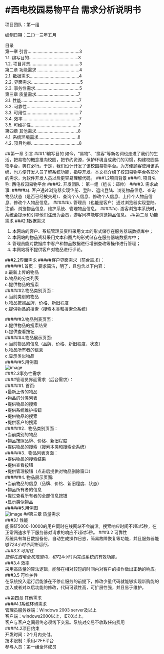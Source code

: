#**西电校园易物平台**
需求分析说明书
=
项目团队：第一组

编制日期：二〇一三年五月

目录  
第一章  引言..........................................3  
1.1.  编写目的........................................3  
1.2.	项目背景........................................3  
第二章  功能需求 ..................................4  
2.1. 数据需求........................................4    
2.2. 界面需求........................................5  
2.3. 事务性需求....................................5  
第三章  质量需求..................................7  
3.1. 性能...............................................7  
3.2. 可靠性...........................................7  
3.3. 可用性...........................................7  
3.4. 效率..............................................7  
3.5. 可维护性.......................................7  
第四章  其他需求..................................8  
4.1. 系统环境需求................................8  
4.2. 项目约束.......................................8    

##第一章  引言
###1.1编写目的
 如今，“易物”、“换客”等新名词也走进了我们的生活，把易物的概念推向校园，把节约资源，保护环境当成我们的习惯，构建校园易物平台，势在必行。于是，我们设计开发了该校园易物平台。为方便顾客使用该系统，也方便开发人员了解系统功能，指导开发。本文档介绍了校园易物平台各部分的需求，为软件开发人员以后更容易理解代码。
###1.2项目背景
####1.  项目名称:
西电校园易物平台
####2.	开发团队：
第一组（组长：郑帅）
####3.	需求故事:
#####a). 
  客户通过浏览器实现注册、登陆、退出登陆、浏览物品信息、查询物品状态（是否已经被交易）、查询个人信息、修改个人信息、上传个人物品信息、修改个人物品信息。
#####b). 
管理员（也能是客户）通过浏览器实现登陆、注销、浏览物品信息、维护系统、管理物品信息。
#####c). 
游客浏览本系统时，系统会提示和引导他们注册为会员，游客同样能够浏览物品信息。
##第二章  功能需求
###2.1数据需求
1.  本网站的客户、系统管理员资料采用文本的形式储存在服务器端数据库中；
2.	本网站的物品资料采用文本和图片的形式储存在服务器端数据库中；
3.	管理员能对数据库中客户和物品数据进行增删查改等操作进行管理；
4.	本网站将不提供客户对物品进行评论。

###2.2界面需求
#####客户界面需求（前台需求）：  
######1.首页：  要求简洁，明了，且包含以下内容：  
a.最新上传的物品  
b.物品的分类列表  
c.提供物品的搜索  
######2.物品类别页面：     
a.当前类别的物品  
b.物品按照品牌、价格、新旧程度  
c.提供物品的搜索（搜索本类和搜索全系统）  
  
######3.物品列表页面：  
a.提供物品的搜索结果  
b.提供查看按钮    
######4.物品展示页面:  
a.当前物品的信息（品牌、价格、新旧程度、状态）  
b.物品所有者的信息  
c.显示类似物品  
######5.用例图  
![image](http://b325.photo.store.qq.com/psb?/V14fWhKC060TwI/rqkDEd35WDy2tDrSodzj4POqPqLIiOSkJScHrIo8Ot0!/b/dBVRvcEcHgAA&bo=IAPhATAD6wEDAD8!)   
###2.3事务性需求  
####管理员界面需求（后台需求）：  
######1. 首页:  
•最新上传的物品  
•物品的分类列表  
•提供物品的搜索  
•提供系统维护按钮  
•提供物品的搜索  
•提供客户的搜索  
######2．物品类别页面：  
•当前类别的物品  
•物品按照品牌、价格、新旧程度  
•提供物品的搜索（搜索本类和搜索全系统）  
######3．物品列表页面：  
•提供物品的搜索结果  
•提供查看按钮  
•提供管理按钮（点击后提供对物品删除窗口）  
######4. 物品展示页面:  
•当前物品的信息（品牌、价格、新旧程度、状态）  
•物品所有者的信息  
•提过查看所有者的全部信息按钮  
•显示类似物品  
######5.用例图    
  ![image](http://b323.photo.store.qq.com/psb?/V14fWhKC060TwI/zhppKc8aVxghJliPkKxjXl3F6cRyizPraR*MYtzMECY!/b/dEoLicDJKwAA&bo=VwOBAVcDgQEDACU!)
##第三章 质量需求  
###3.1 性能  
能保证5000-10000的用户同时在线网站不会崩溃。搜索响应时间不超过5秒，在正常网速水平下服务器对请求的响应不超过5秒。
###3.2 可靠性  
系统具有每日数据备份，自动生成操作日志，简易故障恢复等功能，并且服务器能够7*24小时不间断运行。  
###3.3 可用性  
能够在西电全校范围内，和7*24小时内完成系统的有效功能。  
###3.4 效率  
采用高质量的算法逻辑，能够在相对较短的时间内对客户的操作做出正确的响应。  
###3.5 可维护性  
在系统投入运行后能够在不停止服务的前提下，修改少量代码就能够实现新购能的加入或者对以后功能的修改，代码可读性高，可扩展性强，并且易于维护。  

##第四章 其他需求  
####4.1系统环境需求    
管理员服务器端：Windows 2003 server及以上  
客户端：windows2000以上，IE7.0以上。  
客户与客户之间最终必须线下交易。系统对交易不收取任何费用  
####4.2项目约束     
开发时间：2个月内交付。    
技术限制：采用J2EE平台  
参与人员：第一组全体成员  
